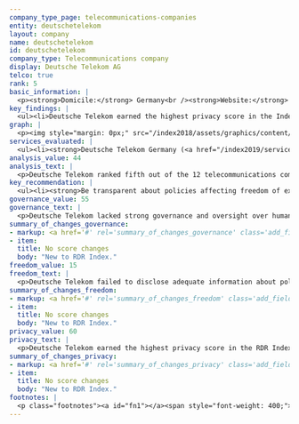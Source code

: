 ```yaml
---
company_type_page: telecommunications-companies
entity: deutschetelekom
layout: company
name: deutschetelekom
id: deutschetelekom
company_type: Telecommunications company
display: Deutsche Telekom AG
telco: true
rank: 5
basic_information: | 
  <p><strong>Domicile:</strong> Germany<br /><strong>Website:</strong> <a href="https://www.telekom.com">www.telekom.com</a>&nbsp;</p>
key_findings: | 
  <ul><li>Deutsche Telekom earned the highest privacy score in the Index, disclosing significantly more than other telecommunications companies about policies affecting users&rsquo; privacy.</li><li>It failed to disclose adequate information about policies and practices affecting users&rsquo; freedom of expression, including how it handles government demands to block or filter content or deactivate accounts.</li><li>It also lacked strong governance and oversight over human rights issues relative to its European telecommunications peers.</li></ul>
graph: | 
  <p><img style="margin: 0px;" src="/index2018/assets/graphics/content/scores_company17.png" /></p>
services_evaluated: | 
  <ul><li><strong>Deutsche Telekom Germany (<a href="/index2019/services/prepostpaidmobile/">Prepaid mobile</a>)</strong></li><li><strong>Deutsche Telekom Germany (<a href="/index2019/services/prepostpaidmobile/">Postpaid mobile</a>)</strong></li><li><strong>Deutsche Telekom Germany (<a href="/index2019/services/fixedbroadband/">Fixed-line broadband</a>)</strong></li></ul>
analysis_value: 44
analysis_text: | 
  <p>Deutsche Telekom ranked fifth out of the 12 telecommunications companies evaluated, scoring lower than Telef&oacute;nica, Vodafone, AT&amp;T, and Telenor.<a href="#fn1"><sup><strong>1</strong></sup></a> The company&mdash;a newcomer to the RDR Index&mdash;earned the highest privacy score of any company evaluated, but lacked transparency about its policies affecting users&rsquo; freedom of expression. Deutsche Telekom is the only European telecommunications company in the RDR Index that is not a member of the Global Network Initiative (GNI). As such, Deutsche Telekom lacked evidence of strong governance and oversight over human rights issues relative to its European peers in the RDR Index (Orange, Telef&oacute;nica, Telenor, and Vodafone). Still, it disclosed significantly more about its policies affecting privacy than any company in the RDR Index, and in ways that surpassed its obligations under the EU&rsquo;s General Data Protection Regulation (GDPR).<br /><br /></p><hr /><p><strong><br />Deutsche Telekom AG</strong> offers mobile, broadband, and other services in Europe, Africa, Asia, and the Americas.</p><p><strong>Market cap:</strong> USD 79.5 billion<a href="#fn2"><sup><strong>2</strong></sup></a><br /><strong>Xetra:</strong> DTE</p>
key_recommendation: | 
  <ul><li><strong>Be transparent about policies affecting freedom of expression:</strong> Deutsche Telekom should be far more transparent about its policies affecting users&rsquo; freedom of expression by clarifying its rules and processes for responding to government and other third party demands to block content or accounts.</li><li><strong>Improve governance of freedom of expression commitments:</strong>&nbsp;Deutsche Telekom should strengthen its governance and oversight over freedom of expression issues, including by disclosing evidence of senior-level oversight over these issues across the company&rsquo;s operations.</li><li><strong>Clarify security policies:</strong>&nbsp;Deutsche Telekom should publish more information on how it addresses security vulnerabilities and how it responds to data breaches.</li></ul>
governance_value: 55
governance_text: | 
  <p>Deutsche Telekom lacked strong governance and oversight over human rights issues&mdash;and in particular over freedom of expression&mdash;and scored lower than all other European telecommunications companies in this category. While it published a clear commitment to respect users&rsquo; freedom of expression and privacy rights in accordance with international human rights standards and principles (G1), it only disclosed evidence of senior-level oversight over privacy issues but not freedom of expression (G2). Likewise, it clearly disclosed employee training and whistleblower programs for privacy issues, but left unclear whether the scope of those programs covered freedom of expression (G3). Deutsche Telekom was one of the few companies in the RDR Index (along with Microsoft and Telef&oacute;nica) to disclose that it conducts impact assessments associated with its use of automated decision-making technologies&mdash;but focused on identifying impacts on users&rsquo; privacy rights and not on freedom of expression rights (G4). It disclosed mechanisms for users to submit freedom of expression and privacy related complaints, but did not clarify its process for providing remedy and offered little evidence it was responding to these complaints (G6).</p>
summary_of_changes_governance:
- markup: <a href='#' rel='summary_of_changes_governance' class='add_fieldset dashicons-before dashicons-plus'><span>Add fieldset</span></a>
- item:
  title: No score changes
  body: "New to RDR Index."
freedom_value: 15
freedom_text: | 
  <p>Deutsche Telekom failed to disclose adequate information about policies and practices affecting users&rsquo; freedom of expression, and was among the least transparent of any company in the RDR Index. The company disclosed little about what types of content or activities are prohibited across its services (F3) and provided no data about any actions it took&mdash;such as blocking content or disabling accounts&mdash;due to user violations of rules (F4). Like most of its peers, Deutsche Telekom disclosed almost nothing about how it handles government or other types of third-party requests to restrict content and accounts (F5-F7): it disclosed nothing about its process for responding to government requests (F5), and provided no data about the number of these requests it complied with (F6-F7)&mdash;although there appear to be no legal reasons prohibiting the company from being more transparent.</p><p>Deutsche Telekom also disclosed nothing about its network management policies, and failed to publish a commitment to not prioritize certain types of traffic, applications, protocols, or content over others (F9). It disclosed minimal information about the reasons it may restrict access to its networks or specific applications (F10), but did not provide any additional details, including whether or not it commits to push back on government shutdown requests, or if it notifies users when it restricts their access to the network or a service.</p>
summary_of_changes_freedom:
- markup: <a href='#' rel='summary_of_changes_freedom' class='add_fieldset dashicons-before dashicons-plus'><span>Add fieldset</span></a>
- item:
  title: No score changes
  body: "New to RDR Index."
privacy_value: 60
privacy_text: | 
  <p>Deutsche Telekom earned the highest privacy score in the RDR Index, disclosing significantly more than other telecommunications companies. It was far more transparent than any other telecommunications company about how it handles user information (P3-P8), clearly disclosing the types of user information it collects (P3), shares (P4), and its reasons for doing so (P5). It disclosed more about its data retention policies than any of its peers (P6). It was the only company in the Index to clearly disclose that targeted advertising is off by default, and that users can control how the company uses their information to deliver targeted ads (P7). However, it disclosed limited options for users to delete their information and no options at all for them to control the information that Deutsche Telekom collects on them (P7).</p><p>Deutsche Telekom also had relatively strong disclosure of how it responds to government and private requests for user data (P10-P12), although it disclosed less than AT&amp;T and Telef&oacute;nica. It clearly disclosed its process for responding to German government requests, but provided only limited information about how it responds to private requests and requests submitted by governments in foreign jurisdictions (P10). Like all of its peers, it failed to disclose anything about whether or not it notifies users of third-party requests to access their information (P12).</p><p>It also disclosed more about its security policies than the rest of its peers. It revealed that it monitors and limits employee access to user information and that it commissions third-party security audits (P13)&mdash;although it lacked clear disclosure about how it addresses security vulnerabilities (P14). It disclosed some information about its process for responding to data breaches (P15), but its disclosure was less comprehensive than that of Vodafone (P16).</p>
summary_of_changes_privacy:
- markup: <a href='#' rel='summary_of_changes_privacy' class='add_fieldset dashicons-before dashicons-plus'><span>Add fieldset</span></a>
- item:
  title: No score changes
  body: "New to RDR Index."
footnotes: | 
  <p class="footnotes"><a id="fn1"></a><span style="font-weight: 400;">[1]</span> The research period for the 2019 Index ran from January 13, 2018 to February 8, 2019. Policies that came into effect after February 8, 2019 were not evaluated in this Index.</p><p class="footnotes"><a id="fn2"></a><span style="font-weight: 400;">[2]</span> Bloomberg Markets, Accessed April 18, 2019, <a href="https://www.bloomberg.com/quote/DTE:GR">www.bloomberg.com/quote/DTE:GR</a>&nbsp;</p>
---
```

